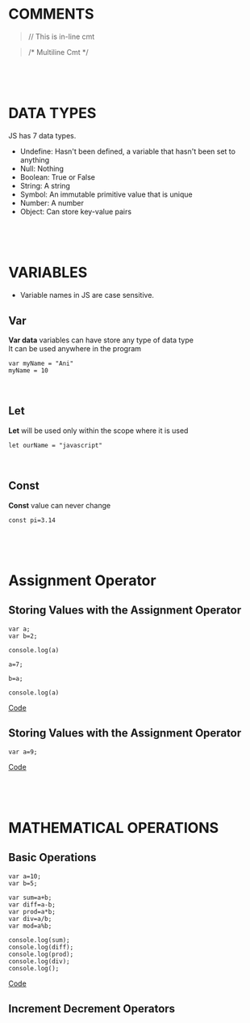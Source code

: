 # COMMENTS

>// This is in-line cmt

>/* Multiline Cmt */


#
&nbsp;
&nbsp;
#


# DATA TYPES

JS has 7 data types.

- Undefine: Hasn't been defined, a variable that hasn't been set to anything
- Null: Nothing
- Boolean: True or False
- String: A string
- Symbol: An immutable primitive value that is unique
- Number: A number
- Object: Can store key-value pairs


#
&nbsp;
&nbsp;
#


# VARIABLES

- Variable names in JS are case sensitive.

## Var
**Var data** variables can have store any type of data type<br>
It can be used anywhere in the program
```
var myName = "Ani"
myName = 10
```
<br>

## Let
**Let** will be used only within the scope where it is used
```
let ourName = "javascript"
```
<br>

## Const
**Const** value can never change
```
const pi=3.14
```

#
&nbsp;
&nbsp;
#


# Assignment Operator


## Storing Values with the Assignment Operator
```
var a;
var b=2;

console.log(a)

a=7;

b=a;

console.log(a)
```
[Code](/Codes/001_code.js)
<br>

## Storing Values with the Assignment Operator
```
var a=9; 
```
[Code](/Codes/002_code.js)


#
&nbsp;
&nbsp;
#


# MATHEMATICAL OPERATIONS

## Basic Operations
```
var a=10;
var b=5;

var sum=a+b;
var diff=a-b;
var prod=a*b;
var div=a/b;
var mod=a%b;

console.log(sum);
console.log(diff);
console.log(prod);
console.log(div);
console.log();
```
[Code](/Codes/003_code.js)
<br>

## Increment Decrement Operators
```